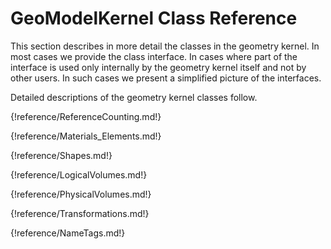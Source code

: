 # GeoModelKernel Class Reference

This section describes in more detail the classes in the geometry kernel. In most cases we provide the class interface. In cases where part of the interface is used only internally by the geometry kernel itself and not by other users. In such cases we present a simplified picture of the interfaces.

Detailed descriptions of the geometry kernel classes follow.



{!reference/ReferenceCounting.md!}

{!reference/Materials_Elements.md!}

{!reference/Shapes.md!}

{!reference/LogicalVolumes.md!}

{!reference/PhysicalVolumes.md!}

{!reference/Transformations.md!}

{!reference/NameTags.md!}





